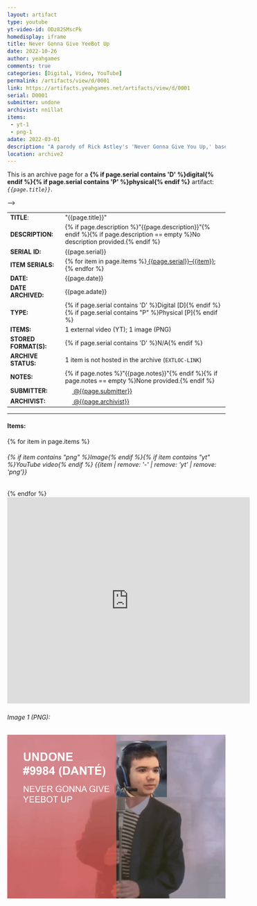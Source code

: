 ```yaml
---
layout: artifact
type: youtube
yt-video-id: ODz82SMscPk
homedisplay: iframe
title: Never Gonna Give YeeBot Up
date: 2022-10-26
author: yeahgames
comments: true
categories: [Digital, Video, YouTube]
permalink: /artifacts/view/d/0001
link: https://artifacts.yeahgames.net/artifacts/view/d/0001
serial: D0001
submitter: undone
archivist: nnillat
items:
 - yt-1
 - png-1
adate: 2022-03-01
description: "A parody of Rick Astley's 'Never Gonna Give You Up,' based on YeeBot, a bot used frequently within yEAh Games."
location: archive2
---
```

 <p>This is an archive page for a <strong>{% if page.serial contains 'D' %}digital{% endif %}{% if page.serial contains 'P' %}physical{% endif %}</strong> artifact: <em><code>{{page.title}}</code></em>.</p><table>
    <tr>
        <td><b>TITLE</b>:</td>
        <td>"{{page.title}}"</td>
    </tr>
    <tr>
         <td><b>DESCRIPTION:</b></td>
         <td>{% if page.description %}"{{page.description}}"{% endif %}{% if page.description == empty %}No description provided.{% endif %}</td>
    </tr>
    <tr>
        <td><b>SERIAL ID:</b></td>
        <td>{{page.serial}}</td>
    </tr>
    <tr>
        <td><b>ITEM SERIALS:</b></td>
        <td>{% for item in page.items %}<a href="https://{{page.location}}.yeahgames.net/c/artifacts/{% if page.serial contains 'D' %}d{% endif %}{% if page.serial contains "P" %}p{% endif %}/{{page.serial | remove: 'D' | remove: 'P'}}/{{item | remove: '-' | remove: '1'}}/{{item | remove: '-'| remove: 'yt' | remove: 'png'}}{% if item contains "png" %}.{% endif %}{{item | remove: 'yt' | remove: '-' | remove: '1'}}"> {{page.serial}}–{{item}}</a>;{% endfor %}</td>
    </tr>
    <tr>
        <td><b>DATE:</b></td>
        <td>{{page.date}}</td>
    </tr>
    <tr>
        <td><b>DATE ARCHIVED:</b></td>
        <td>{{page.adate}}</td>
    </tr>
    <tr>
        <td><b>TYPE:</b></td>
        <td>{% if page.serial contains 'D' %}Digital [D]{% endif %}{% if page.serial contains "P" %}Physical [P]{% endif %}</td>
    </tr>
   <!– <tr>
        <td><b>ITEMS:</b></td>
        <td>1 external video (YT); 1 image (PNG)</td>
    </tr>–>
    <tr>
        <td><b>STORED FORMAT(S):</b></td>
        <td>{% if page.serial contains 'D' %}N/A{% endif %}</td>
    </tr>
    <tr>
        <td><b>ARCHIVE STATUS:</b></td>
        <td>1 item is not hosted in the archive (<code>EXTLOC-LINK</code>)</td>
    </tr>
        <tr>
        <td><b>NOTES:</b></td>
        <td>{% if page.notes %}"{{page.notes}}"{% endif %}{% if page.notes == empty %}None provided.{% endif %}</td>
    </tr>
    <tr>
        <td><b>SUBMITTER:</b></td>
        <td><a   href="//members.yeahgames.net/@{{page.submitter}}"><img   src="https://cdn.yeahgames.net/img/members/profile/default/@{{page.submitter}}.png"   height="16"   width="16"> @{{page.submitter}}</a></td>
    </tr>
    <tr>
        <td><b>ARCHIVIST:</b></td>
        <td><a   href="//members.yeahgames.net/@{{page.archivist}}"><img   src="https://cdn.yeahgames.net/img/members/profile/default/@{{page.archivist}}.png"   height="16"   width="16"> @{{page.archivist}}</a></td>
    </tr>
</table>
<hr/>

<h4>Items:</h4>
{% for item in page.items %}
<h6>{% if item contains "png" %}Image{% endif %}{% if item contains "yt" %}YouTube video{% endif %} {{item | remove: '-' | remove: 'yt' | remove: 'png'}}</h6>
{% endfor %}
<iframe width="560px" height="475px" src="https://www.youtube-nocookie.com/embed/ODz82SMscPk" title="YouTube video player" frameborder="0" allow="accelerometer; autoplay; clipboard-write; encrypted-media; gyroscope; picture-in-picture; web-share" allowfullscreen></iframe>
<br>
<h6>Image 1 (PNG):</h6>
<img src="/archive/d/0001/png/1.png">